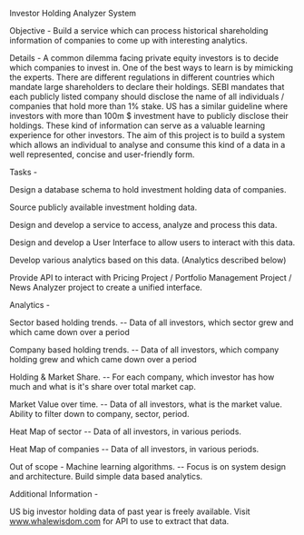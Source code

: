 Investor Holding Analyzer System

Objective - Build a service which can process historical shareholding information of companies to come up with interesting analytics.

Details - A common dilemma facing private equity investors is to decide which companies to invest in. One of the best ways to learn is by mimicking the experts. There are different regulations in different countries which mandate large shareholders to declare their holdings. SEBI mandates that each publicly listed company should disclose the name of all individuals / companies that hold more than 1% stake. US has a similar guideline where investors with more than 100m $ investment have to publicly disclose their holdings. These kind of information can serve as a valuable learning experience for other investors. The aim of this project is to build a system which allows an individual to analyse and consume this kind of a data in a well represented, concise and user-friendly form.

Tasks -

Design a database schema to hold investment holding data of companies.

Source publicly available investment holding data.

Design and develop a service to access, analyze and process this data.

Design and develop a User Interface to allow users to interact with this data.

Develop various analytics based on this data. (Analytics described below)

Provide API to interact with Pricing Project / Portfolio Management Project / News Analyzer project to create a unified interface.

Analytics -

Sector based holding trends. -- Data of all investors, which sector grew and which came down over a period

Company based holding trends. -- Data of all investors, which company holding grew and which came down over a period

Holding & Market Share. -- For each company, which investor has how much and what is it's share over total market cap.

Market Value over time. -- Data of all investors, what is the market value. Ability to filter down to company, sector, period.

Heat Map of sector -- Data of all investors, in various periods.

Heat Map of companies -- Data of all investors, in various periods.

Out of scope - Machine learning algorithms. -- Focus is on system design and architecture. Build simple data based analytics.

Additional Information -

US big investor holding data of past year is freely available. Visit www.whalewisdom.com for API to use to extract that data.

